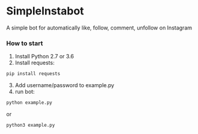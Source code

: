 # SimpleInstabot
A simple bot for automatically like, follow, comment, unfollow on Instagram

### How to start
1. Install Python 2.7 or 3.6
2. Install requests: 
```bash 
pip install requests
```
3. Add username/password to example.py
4. run bot: 
```bash 
python example.py 
```
or 
```bash
python3 example.py
```
